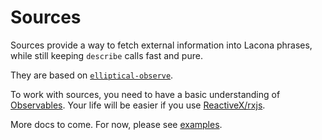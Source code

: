 # Sources

Sources provide a way to fetch external information into Lacona phrases,
while still keeping `describe` calls fast and pure.

They are based on
[`elliptical-observe`](https://github.com/brandonhorst/elliptical-observe).

To work with sources, you need to have a basic understanding of
[Observables](https://github.com/zenparsing/es-observable). Your life
will be easier if you use
[ReactiveX/rxjs](https://github.com/ReactiveX/RxJS).

More docs to come. For now, please see [examples](docs/examples.md).